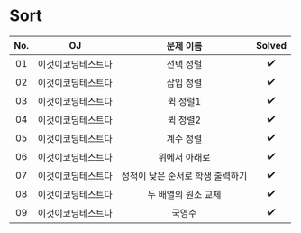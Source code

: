 # Sort


|          No.          |        OJ        |        문제 이름         |        Solved         |
| :-----: |  :--------: |:---------------------: | :-----: |
| 01 | 이것이코딩테스트다 | 선택 정렬 | ✔️ |
| 02 | 이것이코딩테스트다 | 삽입 정렬 | ✔️ |
| 03 | 이것이코딩테스트다 | 퀵 정렬1 | ✔️ |
| 04 | 이것이코딩테스트다 | 퀵 정렬2 | ✔️ |
| 05 | 이것이코딩테스트다 | 계수 정렬 | ✔️ |
| 06 | 이것이코딩테스트다 | 위에서 아래로 | ✔️ |
| 07 | 이것이코딩테스트다 | 성적이 낮은 순서로 학생 출력하기 | ✔️ |
| 08 | 이것이코딩테스트다 | 두 배열의 원소 교체 | ✔️ |
| 09 | 이것이코딩테스트다 | 국영수 | ✔️ |